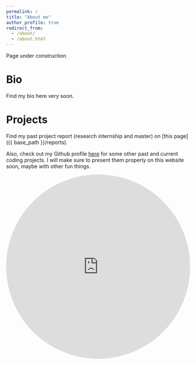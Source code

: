 ```yaml
---
permalink: /
title: "About me"
author_profile: true
redirect_from: 
  - /about/
  - /about.html
---
```


Page under construction

Bio
=====

Find my bio here very soon.

Projects
=====

Find my past project report (research internship and master) on [this page]({{ base_path }}/reports).

Also, check out my Github profile [here](https://github.com/Thomick) for some other past and current coding projects.
I will make sure to present them properly on this website soon, maybe with other fun things.

<embed src="https://perso.crans.org/thomik/slime_wip/" style="width:500px; height: 500px; border-radius: 50%">
